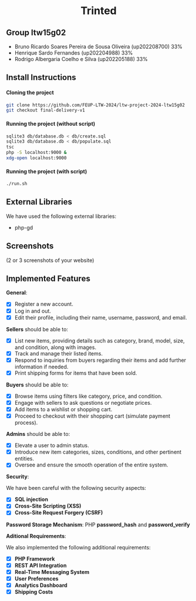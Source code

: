 <h1 align="center"> Trinted </h1>

## Group ltw15g02

- Bruno Ricardo Soares Pereira de Sousa Oliveira (up202208700) 33%
- Henrique Sardo Fernandes (up202204988) 33%
- Rodrigo Albergaria Coelho e Silva (up202205188) 33%

## Install Instructions

#### Cloning the project

```sh
git clone https://github.com/FEUP-LTW-2024/ltw-project-2024-ltw15g02
git checkout final-delivery-v1
```

#### Running the project (without script)

```sh
sqlite3 db/database.db < db/create.sql
sqlite3 db/database.db < db/populate.sql
tsc
php -S localhost:9000 &
xdg-open localhost:9000
```

#### Running the project (with script)

```sh
./run.sh
```

## External Libraries

We have used the following external libraries:

- php-gd

## Screenshots

(2 or 3 screenshots of your website)

## Implemented Features

**General**:

- [X] Register a new account.
- [X] Log in and out.
- [X] Edit their profile, including their name, username, password, and email.

**Sellers**  should be able to:

- [X] List new items, providing details such as category, brand, model, size, and condition, along with images.
- [X] Track and manage their listed items.
- [X] Respond to inquiries from buyers regarding their items and add further information if needed.
- [X] Print shipping forms for items that have been sold.

**Buyers**  should be able to:

- [X] Browse items using filters like category, price, and condition.
- [X] Engage with sellers to ask questions or negotiate prices.
- [X] Add items to a wishlist or shopping cart.
- [X] Proceed to checkout with their shopping cart (simulate payment process).

**Admins**  should be able to:

- [X] Elevate a user to admin status.
- [X] Introduce new item categories, sizes, conditions, and other pertinent entities.
- [X] Oversee and ensure the smooth operation of the entire system.

**Security**:

We have been careful with the following security aspects:

- [X] **SQL injection**
- [X] **Cross-Site Scripting (XSS)**
- [X] **Cross-Site Request Forgery (CSRF)**

**Password Storage Mechanism**: PHP **password_hash** and **password_verify**

**Aditional Requirements**:

We also implemented the following additional requirements:

- [X] **PHP Framework**
- [X] **REST API Integration**
- [X] **Real-Time Messaging System**
- [X] **User Preferences**
- [X] **Analytics Dashboard**
- [X] **Shipping Costs**
